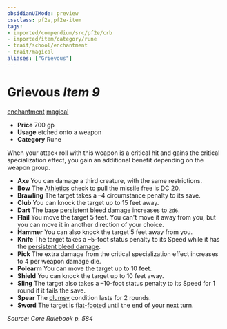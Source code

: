 ```yaml
---
obsidianUIMode: preview
cssclass: pf2e,pf2e-item
tags:
- imported/compendium/src/pf2e/crb
- imported/item/category/rune
- trait/school/enchantment
- trait/magical
aliases: ["Grievous"]
---
```

# Grievous *Item 9*  
[enchantment](enchantment.md)  [magical](magical.md)  

- **Price** 700 gp
- **Usage** etched onto a weapon
- **Category** Rune

When your attack roll with this weapon is a critical hit and gains the critical specialization effect, you gain an additional benefit depending on the weapon group.

- **Axe** You can damage a third creature, with the same restrictions.
- **Bow** The [Athletics](../../skills.md#Athletics) check to pull the missile free is DC 20.
- **Brawling** The target takes a –4 circumstance penalty to its save.
- **Club** You can knock the target up to 15 feet away.
- **Dart** The base [persistent bleed damage](conditions.md#Persistent%20Damage) increases to `2d6`.
- **Flail** You move the target 5 feet. You can't move it away from you, but you can move it in another direction of your choice.
- **Hammer** You can also knock the target 5 feet away from you.
- **Knife** The target takes a –5-foot status penalty to its Speed while it has the [persistent bleed damage](conditions.md#Persistent%20Damage).
- **Pick** The extra damage from the critical specialization effect increases to 4 per weapon damage die.
- **Polearm** You can move the target up to 10 feet.
- **Shield** You can knock the target up to 10 feet away.
- **Sling** The target also takes a –10-foot status penalty to its Speed for 1 round if it fails the save.
- **Spear** The [clumsy](conditions.md#Clumsy) condition lasts for 2 rounds.
- **Sword** The target is [flat-footed](conditions.md#Flat-footed) until the end of your next turn.

*Source: Core Rulebook p. 584*